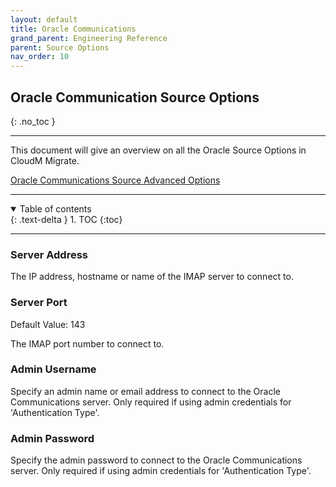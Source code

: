 ```yaml
---
layout: default
title: Oracle Communications
grand_parent: Engineering Reference
parent: Source Options
nav_order: 10
---
```


## Oracle Communication Source Options
{: .no_toc }

---
This document will give an overview on all the Oracle Source Options in CloudM Migrate. 

<a href="https://cloudm-migrate.github.io/documentation/Engineering-Reference/OracleCommSourceAO.html">Oracle Communications Source Advanced Options</a>

---
<a name="top"></a>
<details open markdown="block">
  <summary>
    Table of contents
  </summary>
  {: .text-delta }
1. TOC
{:toc}
</details>

---

### Server Address

The IP address, hostname or name of the IMAP server to connect to.

### Server Port
Default Value: 143

The IMAP port number to connect to.

### Admin Username

Specify an admin name or email address to connect to the Oracle Communications server. Only required if using admin credentials for 'Authentication Type'.

### Admin Password

Specify the admin password to connect to the Oracle Communications server. Only required if using admin credentials for 'Authentication Type'.
